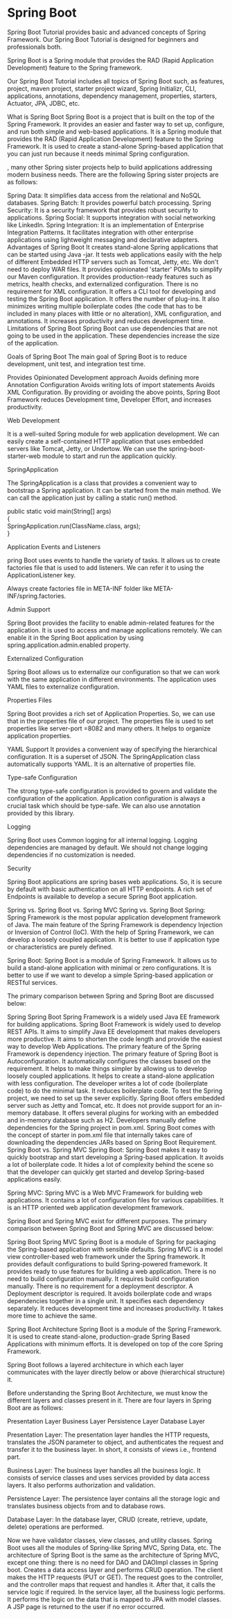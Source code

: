 # Spring Boot 
Spring Boot Tutorial provides basic and advanced concepts of Spring Framework. Our Spring Boot Tutorial is designed for beginners and professionals both.

Spring Boot is a Spring module that provides the RAD (Rapid Application Development) feature to the Spring framework.

Our Spring Boot Tutorial includes all topics of Spring Boot such, as features, project, maven project, starter project wizard, Spring Initializr, CLI, applications, annotations, dependency management, properties, starters, Actuator, JPA, JDBC, etc.

What is Spring Boot
Spring Boot is a project that is built on the top of the Spring Framework. It provides an easier and faster way to set up, configure, and run both simple and web-based applications.
It is a Spring module that provides the RAD (Rapid Application Development) feature to the Spring Framework. It is used to create a stand-alone Spring-based application that you can just run because it needs minimal Spring configuration.

, many other Spring sister projects help to build applications addressing modern business needs. There are the following Spring sister projects are as follows:

Spring Data: It simplifies data access from the relational and NoSQL databases.
Spring Batch: It provides powerful batch processing.
Spring Security: It is a security framework that provides robust security to applications.
Spring Social: It supports integration with social networking like LinkedIn.
Spring Integration: It is an implementation of Enterprise Integration Patterns. It facilitates integration with other enterprise applications using lightweight messaging and declarative adapters.
Advantages of Spring Boot
It creates stand-alone Spring applications that can be started using Java -jar.
It tests web applications easily with the help of different Embedded HTTP servers such as Tomcat, Jetty, etc. We don't need to deploy WAR files.
It provides opinionated 'starter' POMs to simplify our Maven configuration.
It provides production-ready features such as metrics, health checks, and externalized configuration.
There is no requirement for XML configuration.
It offers a CLI tool for developing and testing the Spring Boot application.
It offers the number of plug-ins.
It also minimizes writing multiple boilerplate codes (the code that has to be included in many places with little or no alteration), XML configuration, and annotations.
It increases productivity and reduces development time.
Limitations of Spring Boot
Spring Boot can use dependencies that are not going to be used in the application. These dependencies increase the size of the application.

Goals of Spring Boot
The main goal of Spring Boot is to reduce development, unit test, and integration test time.

Provides Opinionated Development approach
Avoids defining more Annotation Configuration
Avoids writing lots of import statements
Avoids XML Configuration.
By providing or avoiding the above points, Spring Boot Framework reduces Development time, Developer Effort, and increases productivity.

Web Development

It is a well-suited Spring module for web application development. We can easily create a self-contained HTTP application that uses embedded servers like Tomcat, Jetty, or Undertow. We can use the spring-boot-starter-web module to start and run the application quickly.

SpringApplication

The SpringApplication is a class that provides a convenient way to bootstrap a Spring application. It can be started from the main method. We can call the application just by calling a static run() method.

public static void main(String[] args)  
{    
SpringApplication.run(ClassName.class, args);    
}  

Application Events and Listeners

pring Boot uses events to handle the variety of tasks. It allows us to create factories file that is used to add listeners. We can refer it to using the ApplicationListener key.

Always create factories file in META-INF folder like META-INF/spring.factories.

Admin Support

Spring Boot provides the facility to enable admin-related features for the application. It is used to access and manage applications remotely. We can enable it in the Spring Boot application by using spring.application.admin.enabled property.

Externalized Configuration

Spring Boot allows us to externalize our configuration so that we can work with the same application in different environments. The application uses YAML files to externalize configuration.

Properties Files

Spring Boot provides a rich set of Application Properties. So, we can use that in the properties file of our project. The properties file is used to set properties like server-port =8082 and many others. It helps to organize application properties.

YAML Support
It provides a convenient way of specifying the hierarchical configuration. It is a superset of JSON. The SpringApplication class automatically supports YAML. It is an alternative of properties file.

Type-safe Configuration

The strong type-safe configuration is provided to govern and validate the configuration of the application. Application configuration is always a crucial task which should be type-safe. We can also use annotation provided by this library.

Logging

Spring Boot uses Common logging for all internal logging. Logging dependencies are managed by default. We should not change logging dependencies if no customization is needed.

Security

Spring Boot applications are spring bases web applications. So, it is secure by default with basic authentication on all HTTP endpoints. A rich set of Endpoints is available to develop a secure Spring Boot application.

Spring vs. Spring Boot vs. Spring MVC
Spring vs. Spring Boot
Spring: Spring Framework is the most popular application development framework of Java. The main feature of the Spring Framework is dependency Injection or Inversion of Control (IoC). With the help of Spring Framework, we can develop a loosely coupled application. It is better to use if application type or characteristics are purely defined.

Spring Boot: Spring Boot is a module of Spring Framework. It allows us to build a stand-alone application with minimal or zero configurations. It is better to use if we want to develop a simple Spring-based application or RESTful services.

The primary comparison between Spring and Spring Boot are discussed below:

Spring	Spring Boot
Spring Framework is a widely used Java EE framework for building applications.	Spring Boot Framework is widely used to develop REST APIs.
It aims to simplify Java EE development that makes developers more productive.	It aims to shorten the code length and provide the easiest way to develop Web Applications.
The primary feature of the Spring Framework is dependency injection.	The primary feature of Spring Boot is Autoconfiguration. It automatically configures the classes based on the requirement.
It helps to make things simpler by allowing us to develop loosely coupled applications.	It helps to create a stand-alone application with less configuration.
The developer writes a lot of code (boilerplate code) to do the minimal task.	It reduces boilerplate code.
To test the Spring project, we need to set up the sever explicitly.	Spring Boot offers embedded server such as Jetty and Tomcat, etc.
It does not provide support for an in-memory database.	It offers several plugins for working with an embedded and in-memory database such as H2.
Developers manually define dependencies for the Spring project in pom.xml.	Spring Boot comes with the concept of starter in pom.xml file that internally takes care of downloading the dependencies JARs based on Spring Boot Requirement.
Spring Boot vs. Spring MVC
Spring Boot: Spring Boot makes it easy to quickly bootstrap and start developing a Spring-based application. It avoids a lot of boilerplate code. It hides a lot of complexity behind the scene so that the developer can quickly get started and develop Spring-based applications easily.


Spring MVC: Spring MVC is a Web MVC Framework for building web applications. It contains a lot of configuration files for various capabilities. It is an HTTP oriented web application development framework.

Spring Boot and Spring MVC exist for different purposes. The primary comparison between Spring Boot and Spring MVC are discussed below:

Spring Boot	Spring MVC
Spring Boot is a module of Spring for packaging the Spring-based application with sensible defaults.	Spring MVC is a model view controller-based web framework under the Spring framework.
It provides default configurations to build Spring-powered framework.	It provides ready to use features for building a web application.
There is no need to build configuration manually.	It requires build configuration manually.
There is no requirement for a deployment descriptor.	A Deployment descriptor is required.
It avoids boilerplate code and wraps dependencies together in a single unit.	It specifies each dependency separately.
It reduces development time and increases productivity.	It takes more time to achieve the same.

Spring Boot Architecture
Spring Boot is a module of the Spring Framework. It is used to create stand-alone, production-grade Spring Based Applications with minimum efforts. It is developed on top of the core Spring Framework.

Spring Boot follows a layered architecture in which each layer communicates with the layer directly below or above (hierarchical structure) it.

Before understanding the Spring Boot Architecture, we must know the different layers and classes present in it. There are four layers in Spring Boot are as follows:

Presentation Layer
Business Layer
Persistence Layer
Database Layer

Presentation Layer: The presentation layer handles the HTTP requests, translates the JSON parameter to object, and authenticates the request and transfer it to the business layer. In short, it consists of views i.e., frontend part.


Business Layer: The business layer handles all the business logic. It consists of service classes and uses services provided by data access layers. It also performs authorization and validation.

Persistence Layer: The persistence layer contains all the storage logic and translates business objects from and to database rows.

Database Layer: In the database layer, CRUD (create, retrieve, update, delete) operations are performed.

Now we have validator classes, view classes, and utility classes.
Spring Boot uses all the modules of Spring-like Spring MVC, Spring Data, etc. The architecture of Spring Boot is the same as the architecture of Spring MVC, except one thing: there is no need for DAO and DAOImpl classes in Spring boot.
Creates a data access layer and performs CRUD operation.
The client makes the HTTP requests (PUT or GET).
The request goes to the controller, and the controller maps that request and handles it. After that, it calls the service logic if required.
In the service layer, all the business logic performs. It performs the logic on the data that is mapped to JPA with model classes.
A JSP page is returned to the user if no error occurred.
